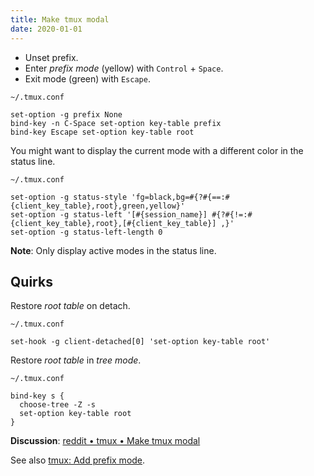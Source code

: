```yaml
---
title: Make tmux modal
date: 2020-01-01
---
```


- Unset prefix.
- Enter _prefix mode_ (yellow) with `Control` + `Space`.
- Exit mode (green) with `Escape`.

`~/.tmux.conf`

```
set-option -g prefix None
bind-key -n C-Space set-option key-table prefix
bind-key Escape set-option key-table root
```

You might want to display the current mode with a different color in the status line.

`~/.tmux.conf`

```
set-option -g status-style 'fg=black,bg=#{?#{==:#{client_key_table},root},green,yellow}'
set-option -g status-left '[#{session_name}] #{?#{!=:#{client_key_table},root},[#{client_key_table}] ,}'
set-option -g status-left-length 0
```

**Note**: Only display active modes in the status line.

## Quirks

Restore _root table_ on detach.

`~/.tmux.conf`

```
set-hook -g client-detached[0] 'set-option key-table root'
```

Restore _root table_ in _tree mode_.

`~/.tmux.conf`

```
bind-key s {
  choose-tree -Z -s
  set-option key-table root
}
```

**Discussion**: [reddit • tmux • Make tmux modal]

[reddit • tmux • Make tmux modal]: https://reddit.com/r/tmux/comments/einuqy/make_tmux_modal/

See also [tmux: Add prefix mode].

[tmux: Add prefix mode]: ../add-prefix-mode/
